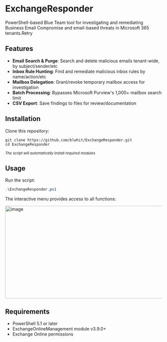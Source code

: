 # ExchangeResponder

PowerShell-based Blue Team tool for investigating and remediating Business Email Compromise and email-based threats in Microsoft 365 tenants.Retry

## Features

- **Email Search & Purge**: Search and delete malicious emails tenant-wide, by subject/sender/etc
- **Inbox Rule Hunting**: Find and remediate malicious inbox rules by name/action/etc
- **Mailbox Delegation**: Grant/revoke temporary mailbox access for investigation
- **Batch Processing**: Bypasses Microsoft Purview's 1,000+ mailbox search limit
- **CSV Export**: Save findings to files for review/documentation

## Installation

Clone this repository:
```
git clone https://github.com/blwhit/ExchangeResponder.git
cd ExchangeResponder
```
<sub>*The script will automatically install required modules*</sub>

## Usage

Run the script:
```powershell
.\ExchangeResponder.ps1
```

The interactive menu provides access to all functions:

<img width="561" height="297" alt="image" src="https://github.com/user-attachments/assets/9de83d0f-8b9c-41e8-859c-a8b4c64b7897" />

## Requirements

- PowerShell 5.1 or later
- ExchangeOnlineManagement module v3.9.0+
- Exchange Online permissions
